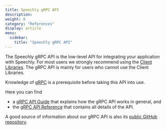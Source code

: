```yaml
---
title: Speechly gRPC API
description: 
weight: 8
category: "References"
display: article
menu:
  sidebar:
    title: "Speechly gRPC API"
---
```

The Speechly gRPC API is the low-level API for integrating your application with Speechly. For most users we strongly recommend using the [Client Libraries](/client-libraries/). The gRPC API is mainly for users who cannot use the Client Libraries.

Knowledge of [gRPC](https://grpc.io) is a prerequisite before taking this API into use.

Here you can find
- a [gRPC API Guide](api-guide) that explains how the gRPC API works in general, and
- the [gRPC API Reference](api-reference) that contains all details of the API.

A good source of information about our gRPC API is also its [public GitHub repository](https://github.com/speechly/api).